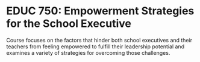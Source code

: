 # EDUC 750: Empowerment Strategies for the School Executive

Course focuses on the factors that hinder both school executives and their teachers from feeling empowered to fulfill their leadership potential and examines a variety of strategies for overcoming those challenges.